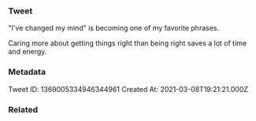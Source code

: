 ### Tweet
"I've changed my mind" is becoming one of my favorite phrases. 

Caring more about getting things right than being right saves a lot of time and energy.

### Metadata
Tweet ID: 1369005334946344961
Created At: 2021-03-08T19:21:21.000Z

### Related

